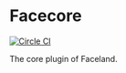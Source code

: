 # Facecore
[![Circle CI](https://circleci.com/gh/Faceland/facecore.svg?style=svg)](https://circleci.com/gh/Faceland/facecore)

The core plugin of Faceland.
